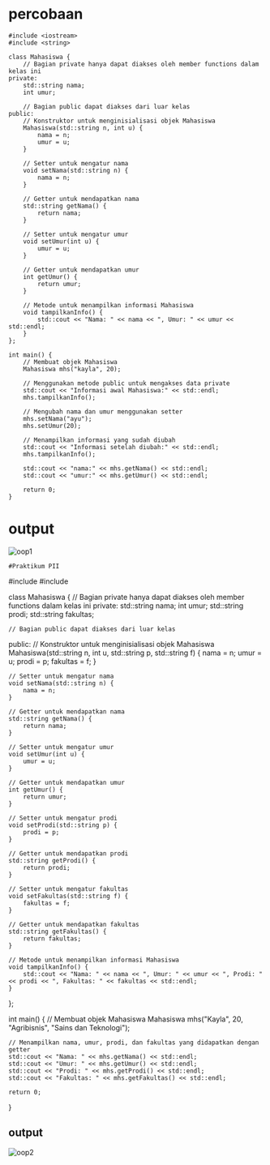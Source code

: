 # percobaan
```
#include <iostream>
#include <string>

class Mahasiswa {
    // Bagian private hanya dapat diakses oleh member functions dalam kelas ini
private:
    std::string nama;
    int umur;

    // Bagian public dapat diakses dari luar kelas
public:
    // Konstruktor untuk menginisialisasi objek Mahasiswa
    Mahasiswa(std::string n, int u) {
        nama = n;
        umur = u;
    }

    // Setter untuk mengatur nama
    void setNama(std::string n) {
        nama = n;
    }

    // Getter untuk mendapatkan nama
    std::string getNama() {
        return nama;
    }

    // Setter untuk mengatur umur
    void setUmur(int u) {
        umur = u;
    }

    // Getter untuk mendapatkan umur
    int getUmur() {
        return umur;
    }

    // Metode untuk menampilkan informasi Mahasiswa
    void tampilkanInfo() {
        std::cout << "Nama: " << nama << ", Umur: " << umur << std::endl;
    }
};

int main() {
    // Membuat objek Mahasiswa
    Mahasiswa mhs("kayla", 20);

    // Menggunakan metode public untuk mengakses data private
    std::cout << "Informasi awal Mahasiswa:" << std::endl;
    mhs.tampilkanInfo();

    // Mengubah nama dan umur menggunakan setter
    mhs.setNama("ayu");
    mhs.setUmur(20);

    // Menampilkan informasi yang sudah diubah
    std::cout << "Informasi setelah diubah:" << std::endl;
    mhs.tampilkanInfo();

    std::cout << "nama:" << mhs.getNama() << std::endl;
    std::cout << "umur:" << mhs.getUmur() << std::endl;

    return 0;
}

```
# output
![oop1](https://github.com/kayla0204/TugasProgram/assets/98437578/ad37151a-ac17-4f50-b8e1-0b7b09e1fb67)


```
#Praktikum PII
```
#include <iostream>
#include <string>

class Mahasiswa {
    // Bagian private hanya dapat diakses oleh member functions dalam kelas ini
private:
    std::string nama;
    int umur;
    std::string prodi;
    std::string fakultas;

    // Bagian public dapat diakses dari luar kelas
public:
    // Konstruktor untuk menginisialisasi objek Mahasiswa
    Mahasiswa(std::string n, int u, std::string p, std::string f) {
        nama = n;
        umur = u;
        prodi = p;
        fakultas = f;
    }

    // Setter untuk mengatur nama
    void setNama(std::string n) {
        nama = n;
    }

    // Getter untuk mendapatkan nama
    std::string getNama() {
        return nama;
    }

    // Setter untuk mengatur umur
    void setUmur(int u) {
        umur = u;
    }

    // Getter untuk mendapatkan umur
    int getUmur() {
        return umur;
    }

    // Setter untuk mengatur prodi
    void setProdi(std::string p) {
        prodi = p;
    }

    // Getter untuk mendapatkan prodi
    std::string getProdi() {
        return prodi;
    }

    // Setter untuk mengatur fakultas
    void setFakultas(std::string f) {
        fakultas = f;
    }

    // Getter untuk mendapatkan fakultas
    std::string getFakultas() {
        return fakultas;
    }

    // Metode untuk menampilkan informasi Mahasiswa
    void tampilkanInfo() {
        std::cout << "Nama: " << nama << ", Umur: " << umur << ", Prodi: " << prodi << ", Fakultas: " << fakultas << std::endl;
    }
};

int main() {
    // Membuat objek Mahasiswa
    Mahasiswa mhs("Kayla", 20, "Agribisnis", "Sains dan Teknologi");

    // Menampilkan nama, umur, prodi, dan fakultas yang didapatkan dengan getter
    std::cout << "Nama: " << mhs.getNama() << std::endl;
    std::cout << "Umur: " << mhs.getUmur() << std::endl;
    std::cout << "Prodi: " << mhs.getProdi() << std::endl;
    std::cout << "Fakultas: " << mhs.getFakultas() << std::endl;

    return 0;
}


## output
![oop2](https://github.com/kayla0204/TugasProgram/assets/98437578/92a23cc3-0cd7-4106-be1e-67ecad047b28)

